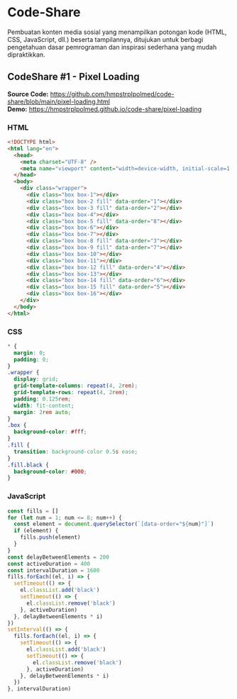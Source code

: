 # Code-Share

Pembuatan konten media sosial yang menampilkan potongan kode (HTML, CSS, JavaScript, dll.) beserta tampilannya, ditujukan untuk berbagi pengetahuan dasar pemrograman dan inspirasi sederhana yang mudah dipraktikkan.

## CodeShare #1 - Pixel Loading

**Source Code:** https://github.com/hmpstrplpolmed/code-share/blob/main/pixel-loading.html  
**Demo:** https://hmpstrplpolmed.github.io/code-share/pixel-loading

### HTML

```html
<!DOCTYPE html>
<html lang="en">
  <head>
    <meta charset="UTF-8" />
    <meta name="viewport" content="width=device-width, initial-scale=1.0" />
  </head>
  <body>
    <div class="wrapper">
      <div class="box box-1"></div>
      <div class="box box-2 fill" data-order="1"></div>
      <div class="box box-3 fill" data-order="2"></div>
      <div class="box box-4"></div>
      <div class="box box-5 fill" data-order="8"></div>
      <div class="box box-6"></div>
      <div class="box box-7"></div>
      <div class="box box-8 fill" data-order="3"></div>
      <div class="box box-9 fill" data-order="7"></div>
      <div class="box box-10"></div>
      <div class="box box-11"></div>
      <div class="box box-12 fill" data-order="4"></div>
      <div class="box box-13"></div>
      <div class="box box-14 fill" data-order="6"></div>
      <div class="box box-15 fill" data-order="5"></div>
      <div class="box box-16"></div>
    </div>
  </body>
</html>
```

### CSS

```css
* {
  margin: 0;
  padding: 0;
}
.wrapper {
  display: grid;
  grid-template-columns: repeat(4, 2rem);
  grid-template-rows: repeat(4, 2rem);
  padding: 0.125rem;
  width: fit-content;
  margin: 2rem auto;
}
.box {
  background-color: #fff;
}
.fill {
  transition: background-color 0.5s ease;
}
.fill.black {
  background-color: #000;
}
```

### JavaScript

```javascript
const fills = []
for (let num = 1; num <= 8; num++) {
  const element = document.querySelector(`[data-order="${num}"]`)
  if (element) {
    fills.push(element)
  }
}
const delayBetweenElements = 200
const activeDuration = 400
const intervalDuration = 1600
fills.forEach((el, i) => {
  setTimeout(() => {
    el.classList.add('black')
    setTimeout(() => {
      el.classList.remove('black')
    }, activeDuration)
  }, delayBetweenElements * i)
})
setInterval(() => {
  fills.forEach((el, i) => {
    setTimeout(() => {
      el.classList.add('black')
      setTimeout(() => {
        el.classList.remove('black')
      }, activeDuration)
    }, delayBetweenElements * i)
  })
}, intervalDuration)
```

